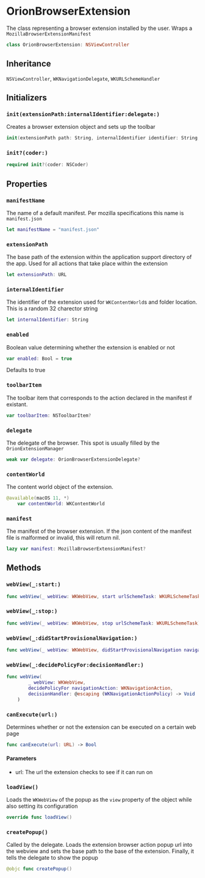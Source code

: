 # OrionBrowserExtension

The class representing a browser extension installed by the user.
Wraps a `MozillaBrowserExtensionManifest`

``` swift
class OrionBrowserExtension: NSViewController 
```

## Inheritance

`NSViewController`, `WKNavigationDelegate`, `WKURLSchemeHandler`

## Initializers

### `init(extensionPath:internalIdentifier:delegate:)`

Creates a browser extension object and sets up the toolbar

``` swift
init(extensionPath path: String, internalIdentifier identifier: String, delegate: OrionBrowserExtensionDelegate) 
```

### `init?(coder:)`

``` swift
required init?(coder: NSCoder) 
```

## Properties

### `manifestName`

The name of a default manifest. Per mozilla specifications
this name is `manifest.json`

``` swift
let manifestName = "manifest.json"
```

### `extensionPath`

The base path of the extension within the application support directory
of the app. Used for all actions that take place within the extension

``` swift
let extensionPath: URL
```

### `internalIdentifier`

The identifier of the extension used for `WKContentWorld`s and
folder location. This is a random 32 charector string

``` swift
let internalIdentifier: String
```

### `enabled`

Boolean value determining whether the extension is enabled or not

``` swift
var enabled: Bool = true
```

Defaults to true

### `toolbarItem`

The toolbar item that corresponds to the action declared in the manifest
if existant.

``` swift
var toolbarItem: NSToolbarItem?
```

### `delegate`

The delegate of the browser. This spot is usually filled by the `OrionExtensionManager`

``` swift
weak var delegate: OrionBrowserExtensionDelegate?
```

### `contentWorld`

The content world object of the extension.

``` swift
@available(macOS 11, *)
    var contentWorld: WKContentWorld 
```

### `manifest`

The manifest of the browser extension. If the json content of the
manifest file is malformed or invalid, this will return nil.

``` swift
lazy var manifest: MozillaBrowserExtensionManifest? 
```

## Methods

### `webView(_:start:)`

``` swift
func webView(_ webView: WKWebView, start urlSchemeTask: WKURLSchemeTask) 
```

### `webView(_:stop:)`

``` swift
func webView(_ webView: WKWebView, stop urlSchemeTask: WKURLSchemeTask) 
```

### `webView(_:didStartProvisionalNavigation:)`

``` swift
func webView(_ webView: WKWebView, didStartProvisionalNavigation navigation: WKNavigation!) 
```

### `webView(_:decidePolicyFor:decisionHandler:)`

``` swift
func webView(
        _ webView: WKWebView,
        decidePolicyFor navigationAction: WKNavigationAction,
        decisionHandler: @escaping (WKNavigationActionPolicy) -> Void
    ) 
```

### `canExecute(url:)`

Determines whether or not the extension can be executed on a certain web page

``` swift
func canExecute(url: URL) -> Bool 
```

> 

#### Parameters

  - url: The url the extension checks to see if it can run on

### `loadView()`

Loads the `WKWebView` of the popup as the `view` property of the object
while also setting its configuration

``` swift
override func loadView() 
```

### `createPopup()`

Called by the delegate. Loads the extension browser action popup url
into the webview and sets the base path to the base of the extension.
Finally, it tells the delegate to show the popup

``` swift
@objc func createPopup() 
```
